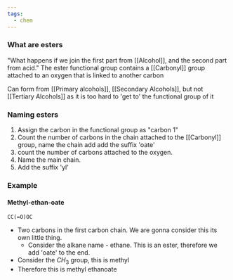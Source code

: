 ```yaml
---
tags:
  - chem
---
```

### What are esters
"What happens if we join the first part from [[Alcohol]], and the second part from acid."
The ester functional group contains a [[Carbonyl]] group attached to an oxygen that is linked to another carbon



Can form from [[Primary alcohols]], [[Secondary Alcohols]], but not [[Tertiary Alcohols]] as it is too hard to 'get to' the functional group of it
### Naming esters
1. Assign the carbon in the functional group as "carbon 1"
2. Count the number of carbons in the chain attached to the [[Carbonyl]] group, name the chain add add the suffix 'oate'
3. count the number of carbons attached to the oxygen.
4. Name the main chain.
5. Add the suffix 'yl'

### Example
#### Methyl-ethan-oate
```smiles
CC(=O)OC
```
- Two carbons in the first carbon chain. We are gonna consider this its own little thing.
	- Consider the alkane name - ethane. This is an ester, therefore we add 'oate' to the end.
-  Consider the $CH_3$ group, this is methyl
- Therefore this is methyl ethanoate









